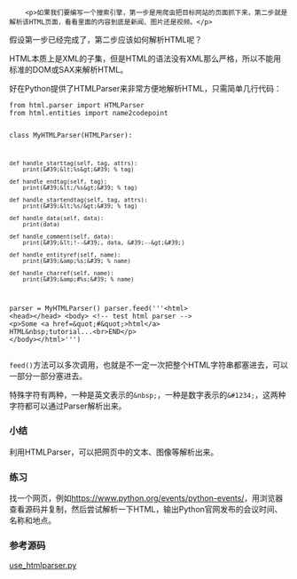 ﻿
        <p>如果我们要编写一个搜索引擎，第一步是用爬虫把目标网站的页面抓下来，第二步就是解析该HTML页面，看看里面的内容到底是新闻、图片还是视频。</p>
<p>假设第一步已经完成了，第二步应该如何解析HTML呢？</p>
<p>HTML本质上是XML的子集，但是HTML的语法没有XML那么严格，所以不能用标准的DOM或SAX来解析HTML。</p>
<p>好在Python提供了HTMLParser来非常方便地解析HTML，只需简单几行代码：</p>
<pre><code>from html.parser import HTMLParser
from html.entities import name2codepoint

class MyHTMLParser(HTMLParser):

    def handle_starttag(self, tag, attrs):
        print(&#39;&lt;%s&gt;&#39; % tag)

    def handle_endtag(self, tag):
        print(&#39;&lt;/%s&gt;&#39; % tag)

    def handle_startendtag(self, tag, attrs):
        print(&#39;&lt;%s/&gt;&#39; % tag)

    def handle_data(self, data):
        print(data)

    def handle_comment(self, data):
        print(&#39;&lt;!--&#39;, data, &#39;--&gt;&#39;)

    def handle_entityref(self, name):
        print(&#39;&amp;%s;&#39; % name)

    def handle_charref(self, name):
        print(&#39;&amp;#%s;&#39; % name)

parser = MyHTMLParser()
parser.feed(&#39;&#39;&#39;&lt;html&gt;
&lt;head&gt;&lt;/head&gt;
&lt;body&gt;
&lt;!-- test html parser --&gt;
    &lt;p&gt;Some &lt;a href=\&quot;#\&quot;&gt;html&lt;/a&gt; HTML&amp;nbsp;tutorial...&lt;br&gt;END&lt;/p&gt;
&lt;/body&gt;&lt;/html&gt;&#39;&#39;&#39;)
</code></pre><p><code>feed()</code>方法可以多次调用，也就是不一定一次把整个HTML字符串都塞进去，可以一部分一部分塞进去。</p>
<p>特殊字符有两种，一种是英文表示的<code>&amp;nbsp;</code>，一种是数字表示的<code>&amp;#1234;</code>，这两种字符都可以通过Parser解析出来。</p>
<h3 id="-">小结</h3>
<p>利用HTMLParser，可以把网页中的文本、图像等解析出来。</p>
<h3 id="-">练习</h3>
<p>找一个网页，例如<a href="https://www.python.org/events/python-events/">https://www.python.org/events/python-events/</a>，用浏览器查看源码并复制，然后尝试解析一下HTML，输出Python官网发布的会议时间、名称和地点。</p>
<h3 id="-">参考源码</h3>
<p><a href="https://github.com/michaelliao/learn-python3/blob/master/samples/commonlib/use_htmlparser.py">use_htmlparser.py</a></p>

    
